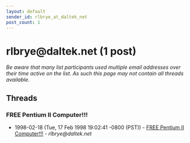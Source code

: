 ```yaml
---
layout: default
sender_id: rlbrye_at_daltek_net
post_count: 1
---
```


# rlbrye<span>@</span>daltek.net (1 post)

_Be aware that many list participants used multiple email addresses over their time active on the list. As such this page may not contain all threads available._

## Threads

### FREE Pentium II Computer!!!
+ 1998-02-18 (Tue, 17 Feb 1998 19:02:41 -0800 (PST)) - [FREE Pentium II Computer!!!](/archive/1998/02/134f9f499553919e4cbac1b1e620848480516ffc51e1f6355f2834c07f7713a8) - _rlbrye@daltek.net_

